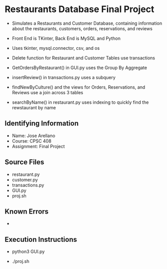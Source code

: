 # Restaurants Database Final Project

+ Simulates a Restaurants and Customer Database, containing information about the restaurants, customers, orders, reservations, and reviews

+ Front End is TKinter, Back End is MySQL and Python

+ Uses tkinter, mysql.connector, csv, and os

+ Delete function for Restaurant and Customer Tables use transactions

+ GetOrdersByRestaurant() in GUI.py uses the Group By Aggregate

+ insertReview() in transactions.py uses a subquery

+ findNewByCulture() and the views for Orders, Reservations, and Reviews use a join across 3 tables

+ searchByName() in restaurant.py uses indexing to quickly find the rewstaurant by name

## Identifying Information

+ Name: Jose Arellano
+ Course: CPSC 408
+ Assignment: Final Project

## Source Files

+ restaurant.py
+ customer.py
+ transactions.py
+ GUI.py
+ proj.sh

## Known Errors

+

## Execution Instructions

+ python3 GUI.py

+ ./proj.sh
